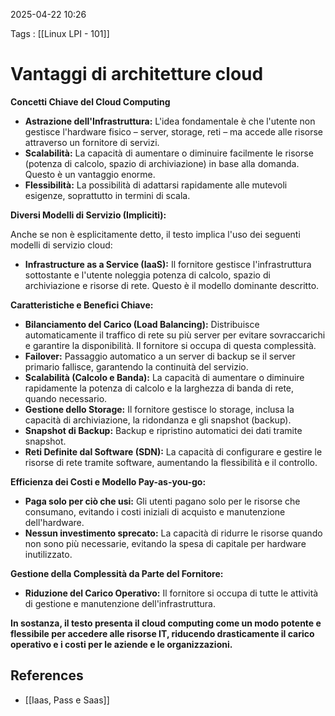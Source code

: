 2025-04-22 10:26

Tags : [[Linux LPI - 101]]

# Vantaggi di architetture cloud

**Concetti Chiave del Cloud Computing**

* **Astrazione dell'Infrastruttura:** L'idea fondamentale è che l'utente non gestisce l'hardware fisico – server, storage, reti – ma accede alle risorse attraverso un fornitore di servizi.
* **Scalabilità:** La capacità di aumentare o diminuire facilmente le risorse (potenza di calcolo, spazio di archiviazione) in base alla domanda. Questo è un vantaggio enorme.
* **Flessibilità:** La possibilità di adattarsi rapidamente alle mutevoli esigenze, soprattutto in termini di scala.

**Diversi Modelli di Servizio (Impliciti):**

Anche se non è esplicitamente detto, il testo implica l'uso dei seguenti modelli di servizio cloud:

* **Infrastructure as a Service (IaaS):** Il fornitore gestisce l'infrastruttura sottostante e l'utente noleggia potenza di calcolo, spazio di archiviazione e risorse di rete. Questo è il modello dominante descritto.

**Caratteristiche e Benefici Chiave:**

* **Bilanciamento del Carico (Load Balancing):** Distribuisce automaticamente il traffico di rete su più server per evitare sovraccarichi e garantire la disponibilità. Il fornitore si occupa di questa complessità.
* **Failover:** Passaggio automatico a un server di backup se il server primario fallisce, garantendo la continuità del servizio.
* **Scalabilità (Calcolo e Banda):** La capacità di aumentare o diminuire rapidamente la potenza di calcolo e la larghezza di banda di rete, quando necessario.
* **Gestione dello Storage:** Il fornitore gestisce lo storage, inclusa la capacità di archiviazione, la ridondanza e gli snapshot (backup).
* **Snapshot di Backup:** Backup e ripristino automatici dei dati tramite snapshot.
* **Reti Definite dal Software (SDN):** La capacità di configurare e gestire le risorse di rete tramite software, aumentando la flessibilità e il controllo.

**Efficienza dei Costi e Modello Pay-as-you-go:**

* **Paga solo per ciò che usi:** Gli utenti pagano solo per le risorse che consumano, evitando i costi iniziali di acquisto e manutenzione dell'hardware.
* **Nessun investimento sprecato:** La capacità di ridurre le risorse quando non sono più necessarie, evitando la spesa di capitale per hardware inutilizzato.

**Gestione della Complessità da Parte del Fornitore:**

* **Riduzione del Carico Operativo:** Il fornitore si occupa di tutte le attività di gestione e manutenzione dell'infrastruttura.

**In sostanza, il testo presenta il cloud computing come un modo potente e flessibile per accedere alle risorse IT, riducendo drasticamente il carico operativo e i costi per le aziende e le organizzazioni.**

## References

- [[Iaas, Pass e Saas]]